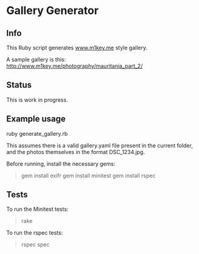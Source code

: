 Gallery Generator
=================

## Info

This Ruby script generates www.m1key.me style gallery.

A sample gallery is this: http://www.m1key.me/photography/mauritania_part_2/

## Status

This is work in progress.

## Example usage

ruby generate_gallery.rb

This assumes there is a valid gallery.yaml file present in the current folder,
and the photos themselves in the format DSC_1234.jpg.

Before running, install the necessary gems:
> gem install exifr
> gem install minitest
> gem install rspec

## Tests

To run the Minitest tests:
> rake

To run the rspec tests:
> rspec spec 

